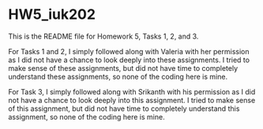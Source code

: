 # HW5_iuk202

This is the README file for Homework 5, Tasks 1, 2, and 3.

For Tasks 1 and 2, I simply followed along with Valeria with her permission as I did not have a chance to look deeply into these assignments. I tried to make sense of these assignments, but did not have time to completely understand these assignments, so none of the coding here is mine.

For Task 3, I simply followed along with Srikanth with his permission as I did not have a chance to look deeply into this assignment. I tried to make sense of this assignment, but did not have time to completely understand this assignment, so none of the coding here is mine.
